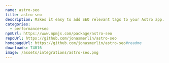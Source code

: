 ```yaml
---
name: astro-seo
title: astro-seo
description: Makes it easy to add SEO relevant tags to your Astro app.
categories:
  - performance+seo
npmUrl: https://www.npmjs.com/package/astro-seo
repoUrl: https://github.com/jonasmerlin/astro-seo
homepageUrl: https://github.com/jonasmerlin/astro-seo#readme
downloads: 74016
image: /assets/integrations/astro-seo.png
---
```

